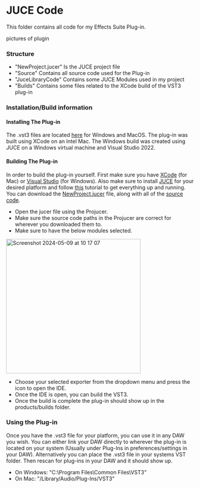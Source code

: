 # JUCE Code
This folder contains all code for my Effects Suite Plug-in.

pictures of plugin

### Structure
* "NewProject.jucer" Is the JUCE project file
* "Source" Contains all source code used for the Plug-in
* "JuceLibraryCode" Contains some JUCE Modules used in my project
* "Builds" Contains some files related to the XCode build of the VST3 plug-in

### Installation/Build information
#### Installing The Plug-in
The .vst3 files are located [here](./Plug-in%20builds/) for Windows and MacOS. The plug-in was built using XCode on an Intel Mac. The Windows build was created using JUCE on a Windows virtual machine and Visual Studio 2022.

#### Building The Plug-in
In order to build the plug-in yourself. First make sure you have [XCode](https://developer.apple.com/xcode/) (for Mac) or [Visual Studio](https://visualstudio.microsoft.com/) (for Windows). Also make sure to install [JUCE](https://juce.com/get-juce/) for your desired platform and follow [this](https://docs.juce.com/master/tutorial_new_projucer_project.html) tutorial to get everything up and running.
You can download the [NewProject.jucer](./NewProject/NewProject.jucer) file, along with all of the [source code](./NewProject/Source). 
* Open the jucer file using the Projucer. 
* Make sure the source code paths in the Projucer are correct for wherever you downloaded them to.
* Make sure to have the below modules selected.
<img width="361" alt="Screenshot 2024-05-09 at 10 17 07" src="https://github.com/kevbrnen/Music-Technology-Final-Project/assets/147145956/dac93a21-889b-4600-bee4-9d5d01fe3e6c">

* Choose your selected exporter from the dropdown menu and press the icon to open the IDE.
* Once the IDE is open, you can build the VST3. 
* Once the build is complete the plug-in should show up in the products/builds folder.

### Using the Plug-in
Once you have the .vst3 file for your platform, you can use it in any DAW you wish. You can either link your DAW directly to wherever the plug-in is located on your system (Usually under Plug-Ins in preferences/settings in your DAW). Alternatively you can place the .vst3 file in your systems VST folder. Then rescan for plug-ins in your DAW and it should show up.
- On Windows:
    "C:\Program Files\Common Files\VST3"
- On Mac:
    "/Library/Audio/Plug-Ins/VST3"

